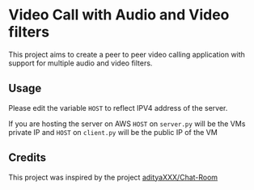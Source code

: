 # Video Call with Audio and Video filters

This project aims to create a peer to peer video calling application with support for multiple audio and video filters.

## Usage

Please edit the variable `HOST` to reflect IPV4 address of the server.

If you are hosting the server on AWS `HOST` on `server.py` will be the VMs private IP and `HOST` on `client.py` will be the public IP of the VM

## Credits

This project was inspired by the project [adityaXXX/Chat-Room ](https://github.com/adityaXXX/Chat-Room)
